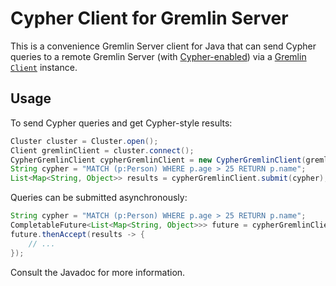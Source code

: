 # Cypher Client for Gremlin Server

This is a convenience Gremlin Server client for Java that can send Cypher queries to a remote Gremlin Server (with [Cypher-enabled](../cypher-gremlin-server-plugin)) via a [Gremlin `Client`](https://tinkerpop.apache.org/docs/current/reference/#connecting-via-java) instance.

## Usage

To send Cypher queries and get Cypher-style results:

```java
Cluster cluster = Cluster.open();
Client gremlinClient = cluster.connect();
CypherGremlinClient cypherGremlinClient = new CypherGremlinClient(gremlinClient);
String cypher = "MATCH (p:Person) WHERE p.age > 25 RETURN p.name";
List<Map<String, Object>> results = cypherGremlinClient.submit(cypher);
```

Queries can be submitted asynchronously:

```java
String cypher = "MATCH (p:Person) WHERE p.age > 25 RETURN p.name";
CompletableFuture<List<Map<String, Object>>> future = cypherGremlinClient.submitAsync(cypher);
future.thenAccept(results -> {
    // ...
});
```

Consult the Javadoc for more information.
